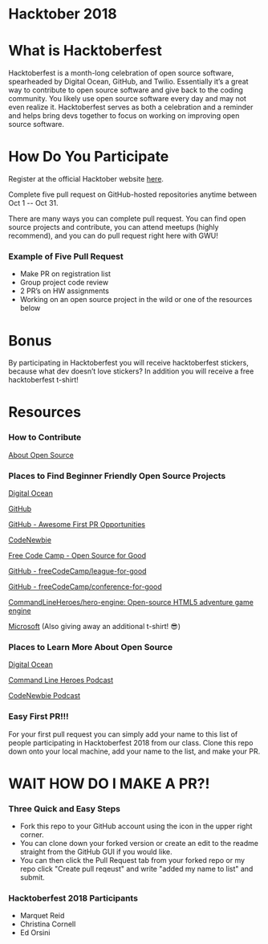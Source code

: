 # Hacktober 2018

# What is Hacktoberfest
Hacktoberfest is a month-long celebration of open source software, spearheaded by Digital Ocean, GitHub, and Twilio. Essentially it’s a great way to contribute to open source software and give back to the coding community. You likely use open source software every day and may not even realize it. Hacktoberfest serves as both a celebration and a reminder and helps bring devs together to focus on working on improving open source software.

# How Do You Participate
Register at the official Hacktober website <a href="https://hacktoberfest.digitalocean.com/" target="blank_">here</a>.

Complete five pull request on GitHub-hosted repositories anytime between Oct 1 -- Oct 31.

There are many ways you can complete pull request. You can find open source projects and contribute, you can attend meetups (highly recommend), and you can do pull request right here with GWU!  

### Example of Five Pull Request
* Make PR on registration list
* Group project code review
* 2 PR’s on HW assignments
* Working on an open source project in the wild or one of the resources below

# Bonus
By participating in Hacktoberfest you will receive hacktoberfest stickers, because what dev doesn’t love stickers? In addition you will receive a free hacktoberfest t-shirt!

# Resources

### How to Contribute

<a href="https://opensource.guide/how-to-contribute/" target="blank_">About Open Source</a>

### Places to Find Beginner Friendly Open Source Projects

<a href="https://hacktoberfest.digitalocean.com/#projects" target="blank_">Digital Ocean</a>

<a href="https://help.github.com/articles/finding-open-source-projects-on-github/" target="blank_">GitHub</a>

<a href="https://github.com/MunGell/awesome-for-beginners" target="blank_">GitHub - Awesome First PR Opportunities</a>

<a href="https://www.codenewbie.org/" target="blank_">CodeNewbie</a>

<a href="https://www.freecodecamp.org/nonprofits/" target="blank_">Free Code Camp - Open Source for Good</a>

<a href="https://github.com/freeCodeCamp/league-for-good" target="blank_"></a>

<a href="https://github.com/freeCodeCamp/league-for-good" target="blank_">GitHub - freeCodeCamp/league-for-good</a>

<a href="https://github.com/freeCodeCamp/conference-for-good" target="blank_">GitHub - freeCodeCamp/conference-for-good</a>

<a href="https://github.com/CommandLineHeroes/hero-engine" target="blank_">CommandLineHeroes/hero-engine: Open-source HTML5 adventure game engine</a>

<a href="https://opensource.microsoft.com/" target="blank_">Microsoft</a> (Also giving away an additional t-shirt! 😎)

### Places to Learn More About Open Source
<a href="https://hacktoberfest.digitalocean.com/" target="blank_">Digital Ocean</a>

<a href="https://www.redhat.com/en/command-line-heroes" target="blank_">Command Line Heroes Podcast</a>

<a href="https://www.codenewbie.org/podcast" target="blank_">CodeNewbie Podcast</a>


### Easy First PR!!!
For your first pull request you can simply add your name to this list of people participating in Hacktoberfest 2018 from our class. Clone this repo down onto your local machine, add your name to the list, and make your PR.

# WAIT HOW DO I MAKE A PR?!

### Three Quick and Easy Steps

* Fork this repo to your GitHub account using the icon in the upper right corner.
* You can clone down your forked version or create an edit to the readme straight from the GitHub GUI if you would like.
* You can then click the Pull Request tab from your forked repo or my repo click "Create pull reqeust" and write "added my name to list" and submit.

### Hacktoberfest 2018 Participants
* Marquet Reid
* Christina Cornell
* Ed Orsini
